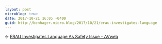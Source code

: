 ```yaml
---
layout: post
microblog: true
date: 2017-10-21 16:05 -0400
guid: http://benhager.micro.blog/2017/10/21/erau-investigates-language.html
---
```

✈️ [ERAU Investigates Language As Safety Issue - AVweb](https://www.avweb.com/avwebflash/news/ERAU-Investigates-Language-As-Safety-Issue-229799-1.html)
